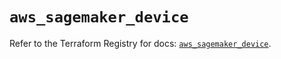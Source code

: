 # `aws_sagemaker_device`

Refer to the Terraform Registry for docs: [`aws_sagemaker_device`](https://registry.terraform.io/providers/hashicorp/aws/3.76.1/docs/resources/sagemaker_device).

